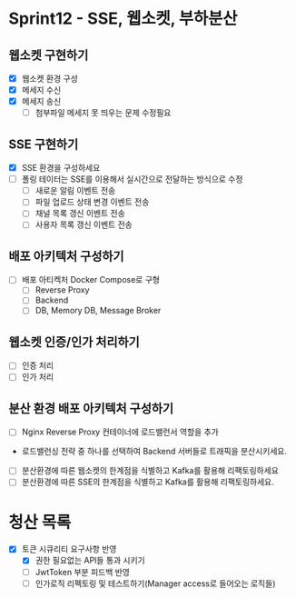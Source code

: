 # Sprint12 - SSE, 웹소켓, 부하분산

## 웹소켓 구현하기

- [x] 웹소켓 환경 구성
- [x] 메세지 수신
- [x] 메세지 송신
  - [ ] 첨부파일 메세지 못 띄우는 문제 수정필요

## SSE 구현하기

- [x] SSE 환경을 구성하세요
- [ ] 폴링 테이터는 SSE를 이용해서 실시간으로 전달하는 방식으로 수정
  - [ ] 새로운 알림 이벤트 전송
  - [ ] 파일 업로드 상태 변경 이벤트 전송
  - [ ] 채널 목록 갱신 이벤트 전송
  - [ ] 사용자 목록 갱신 이벤트 전송

## 배포 아키텍처 구성하기

- [ ] 배포 아티켁처 Docker Compose로 구형
  - [ ] Reverse Proxy
  - [ ] Backend 
  - [ ] DB, Memory DB, Message Broker

## 웹소켓 인증/인가 처리하기

- [ ] 인증 처리
- [ ] 인가 처리

## 분산 환경 배포 아키텍처 구성하기

- [ ]  Nginx Reverse Proxy 컨테이너에 로드밸런서 역할을 추가
  - 로드밸런싱 전략 중 하나를 선택하여 Backend 서버들로 트래픽을 분산시키세요.
- [ ]  분산환경에 따른 웹소켓의 한계점을 식별하고 Kafka를 활용해 리팩토링하세요
- [ ]  분산환경에 따른 SSE의 한계점을 식별하고 Kafka를 활용해 리팩토링하세요.

# 청산 목록

- [x] 토큰 시큐리티 요구사항 반영
  - [x] 권한 필요없는 API들 통과 시키기
  - [ ] JwtToken 부분 피드백 반영
  - [ ] 인가로직 리펙토링 및 테스트하기(Manager access로 들어오는 로직들)